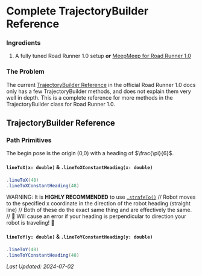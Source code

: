 # Complete TrajectoryBuilder Reference

### Ingredients

1. A fully tuned Road Runner 1.0 setup _**or**_ [MeepMeep for Road Runner 1.0](https://github.com/acmerobotics/MeepMeep)

### The Problem

The current [TrajectoryBuilder Reference](https://rr.brott.dev/docs/v1-0/builder-ref/) in 
the official Road Runner 1.0 docs only has a few TrajectoryBuilder methods, and does
not explain them very well in depth. This is a complete reference for more methods in
the TrajectoryBuilder class for Road Runner 1.0.

## TrajectoryBuilder Reference

### Path Primitives #

The begin pose is the origin (0,0) with a heading of $\frac{\pi}{6}$.

#### `lineToX(x: double)` & `.lineToXConstantHeading(x: double)`

```java
.lineToX(48)
.lineToXConstantHeading(48)
```

WARNING: It is **HIGHLY RECOMMENDED** to use [`.strafeTo()`](https://cookbook.dairy.foundation/roadrunner_10/null_list_error_in_rr_10.html#the-problem)  // Robot moves to the specified x coordinate in the direction of the robot heading (straight line)
// Both of these do the exact same thing and are effectively the same.
// 🚨 Will cause an error if your heading is perpendicular to direction your robot is traveling! 🚨 

#### `lineToY(y: double)` & `.lineToYConstantHeading(y: double)`

```java
.lineToY(48)
.lineToYConstantHeading(48)
```


*Last Updated: 2024-07-02*

